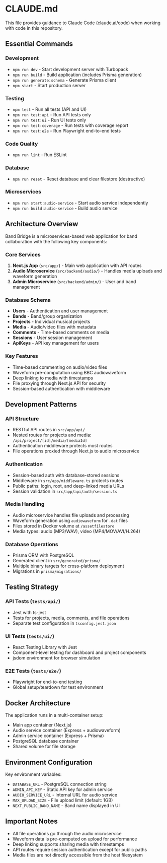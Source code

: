 # CLAUDE.md

This file provides guidance to Claude Code (claude.ai/code) when working with code in this repository.

## Essential Commands

### Development
- `npm run dev` - Start development server with Turbopack
- `npm run build` - Build application (includes Prisma generation)
- `npm run generate:schema` - Generate Prisma client
- `npm start` - Start production server

### Testing
- `npm test` - Run all tests (API and UI)
- `npm run test:api` - Run API tests only
- `npm run test:ui` - Run UI tests only  
- `npm run test:coverage` - Run tests with coverage report
- `npm run test:e2e` - Run Playwright end-to-end tests

### Code Quality
- `npm run lint` - Run ESLint

### Database
- `npm run reset` - Reset database and clear filestore (destructive)

### Microservices
- `npm run start:audio-service` - Start audio service independently
- `npm run build:audio-service` - Build audio service

## Architecture Overview

Band Bridge is a microservices-based web application for band collaboration with the following key components:

### Core Services
1. **Next.js App** (`src/app/`) - Main web application with API routes
2. **Audio Microservice** (`src/backend/audio/`) - Handles media uploads and waveform generation
3. **Admin Microservice** (`src/backend/admin/`) - User and band management

### Database Schema
- **Users** - Authentication and user management
- **Bands** - Band/group organization
- **Projects** - Individual musical projects
- **Media** - Audio/video files with metadata
- **Comments** - Time-based comments on media
- **Sessions** - User session management
- **ApiKeys** - API key management for users

### Key Features
- Time-based commenting on audio/video files
- Waveform pre-computation using BBC audiowaveform
- Deep linking to media with timestamps
- File proxying through Next.js API for security
- Session-based authentication with middleware

## Development Patterns

### API Structure
- RESTful API routes in `src/app/api/`
- Nested routes for projects and media: `/api/project/[id]/media/[mediaId]`
- Authentication middleware protects most routes
- File operations proxied through Next.js to audio microservice

### Authentication
- Session-based auth with database-stored sessions
- Middleware in `src/app/middleware.ts` protects routes
- Public paths: login, root, and deep-linked media URLs
- Session validation in `src/app/api/auth/session.ts`

### Media Handling
- Audio microservice handles file uploads and processing
- Waveform generation using `audiowaveform` for `.dat` files
- Files stored in Docker volume at `/assetfilestore`
- Media types: audio (MP3/WAV), video (MP4/MOV/AVI/H.264)

### Database Operations
- Prisma ORM with PostgreSQL
- Generated client in `src/generated/prisma/`
- Multiple binary targets for cross-platform deployment
- Migrations in `prisma/migrations/`

## Testing Strategy

### API Tests (`tests/api/`)
- Jest with ts-jest
- Tests for projects, media, comments, and file operations
- Separate test configuration in `tsconfig.jest.json`

### UI Tests (`tests/ui/`)
- React Testing Library with Jest
- Component-level testing for dashboard and project components
- jsdom environment for browser simulation

### E2E Tests (`tests/e2e/`)
- Playwright for end-to-end testing
- Global setup/teardown for test environment

## Docker Architecture

The application runs in a multi-container setup:
- Main app container (Next.js)
- Audio service container (Express + audiowaveform)
- Admin service container (Express + Prisma)
- PostgreSQL database container
- Shared volume for file storage

## Environment Configuration

Key environment variables:
- `DATABASE_URL` - PostgreSQL connection string
- `ADMIN_API_KEY` - Static API key for admin service
- `AUDIO_SERVICE_URL` - Internal URL for audio service
- `MAX_UPLOAD_SIZE` - File upload limit (default: 1GB)
- `NEXT_PUBLIC_BAND_NAME` - Band name displayed in UI

## Important Notes

- All file operations go through the audio microservice
- Waveform data is pre-computed on upload for performance
- Deep linking supports sharing media with timestamps
- API routes require session authentication except for public paths
- Media files are not directly accessible from the host filesystem